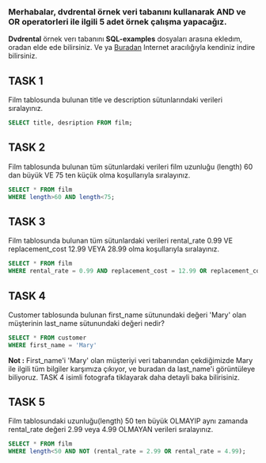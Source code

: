 ### Merhabalar, **dvdrental** örnek veri tabanını kullanarak **AND** ve **OR** operatorleri ile ilgili 5 adet örnek çalışma yapacağız. 
**Dvdrental** örnek verı tabanını **SQL-examples** dosyaları arasına ekledım, oradan elde ede bilirsiniz. Ve ya [Buradan](https://www.postgresqltutorial.com/postgresql-getting-started/postgresql-sample-database/) Internet aracılığıyla kendiniz indire bilirsiniz.
## TASK 1 
Film tablosunda bulunan title ve description sütunlarındaki verileri sıralayınız.
```Sql
SELECT title, desription FROM film;
```

## TASK 2
Film tablosunda bulunan tüm sütunlardaki verileri film uzunluğu (length) 60 dan büyük VE 75 ten küçük olma koşullarıyla sıralayınız.
```Sql
SELECT * FROM film
WHERE length>60 AND length<75;
```

## TASK 3
Film tablosunda bulunan tüm sütunlardaki verileri rental_rate 0.99 VE replacement_cost 12.99 VEYA 28.99 olma koşullarıyla sıralayınız.
```Sql
SELECT * FROM film
WHERE rental_rate = 0.99 AND replacement_cost = 12.99 OR replacement_cost = 28.99
```

## TASK 4
Customer tablosunda bulunan first_name sütunundaki değeri 'Mary' olan müşterinin last_name sütunundaki değeri nedir?
```Sql
SELECT * FROM customer
WHERE first_name = 'Mary'
```
**Not :** First_name'i 'Mary' olan müşteriyi veri tabanından çekdiğimizde Mary ile ilgili tüm bilgiler karşımıza çıkıyor, ve buradan da last_name'i görüntüleye biliyoruz. TASK 4 isimli fotografa tiklayarak daha detayli baka bilirisiniz.


## TASK 5
Film tablosundaki uzunluğu(length) 50 ten büyük OLMAYIP aynı zamanda rental_rate değeri 2.99 veya 4.99 OLMAYAN verileri sıralayınız.
```Sql
SELECT * FROM film
WHERE length<50 AND NOT (rental_rate = 2.99 OR rental_rate = 4.99);
```
